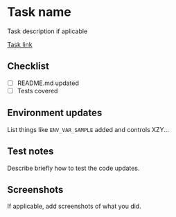 # Task name

Task description if aplicable

[Task link](http://the-shop.io:3000/projects/SAMPLE/task/ID)

## Checklist

- [ ] README.md updated
- [ ] Tests covered

## Environment updates

List things like `ENV_VAR_SAMPLE` added and controls XZY...

## Test notes

Describe briefly how to test the code updates.

## Screenshots

If applicable, add screenshots of what you did.